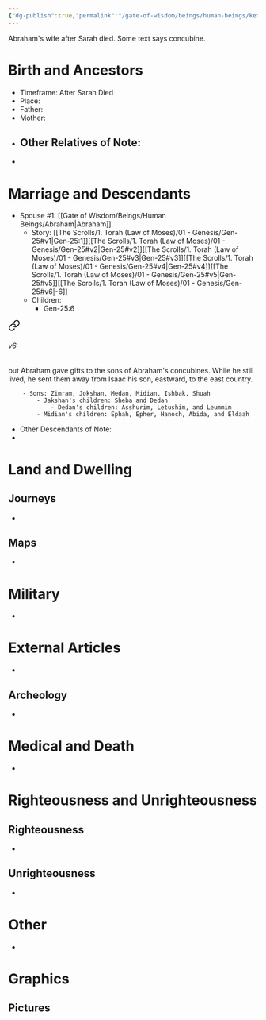 ```yaml
---
{"dg-publish":true,"permalink":"/gate-of-wisdom/beings/human-beings/keturah/","tags":["#GateWisdom","#Being","#HumanBeing","#K"]}
---
```


Abraham's wife after Sarah died. Some text says concubine.
# Birth and Ancestors
- Timeframe: After Sarah Died
- Place:
- Father:
- Mother:
- Other Relatives of Note:
	- 
-  

# Marriage and Descendants
- Spouse #1: [[Gate of Wisdom/Beings/Human Beings/Abraham\|Abraham]]
	- Story: [[The Scrolls/1. Torah (Law of Moses)/01 - Genesis/Gen-25#v1\|Gen-25:1]][[The Scrolls/1. Torah (Law of Moses)/01 - Genesis/Gen-25#v2\|Gen-25#v2]][[The Scrolls/1. Torah (Law of Moses)/01 - Genesis/Gen-25#v3\|Gen-25#v3]][[The Scrolls/1. Torah (Law of Moses)/01 - Genesis/Gen-25#v4\|Gen-25#v4]][[The Scrolls/1. Torah (Law of Moses)/01 - Genesis/Gen-25#v5\|Gen-25#v5]][[The Scrolls/1. Torah (Law of Moses)/01 - Genesis/Gen-25#v6\|-6]]
	- Children: 
		- Gen-25:6 
<div class="transclusion internal-embed is-loaded"><a class="markdown-embed-link" href="/the-scrolls/1-torah-law-of-moses/01-genesis/gen-25/#v6" aria-label="Open link"><svg xmlns="http://www.w3.org/2000/svg" width="24" height="24" viewBox="0 0 24 24" fill="none" stroke="currentColor" stroke-width="2" stroke-linecap="round" stroke-linejoin="round" class="svg-icon lucide-link"><path d="M10 13a5 5 0 0 0 7.54.54l3-3a5 5 0 0 0-7.07-7.07l-1.72 1.71"></path><path d="M14 11a5 5 0 0 0-7.54-.54l-3 3a5 5 0 0 0 7.07 7.07l1.71-1.71"></path></svg></a><div class="markdown-embed">



###### v6 
but Abraham gave gifts to the sons of Abraham's concubines. While he still lived, he sent them away from Isaac his son, eastward, to the east country. 


</div></div>

		- Sons: Zimram, Jokshan, Medan, Midian, Ishbak, Shuah
			- Jakshan's children: Sheba and Dedan
				- Dedan's children: Asshurim, Letushim, and Leummim
			- Midian's children: Ephah, Epher, Hanoch, Abida, and Eldaah
- Other Descendants of Note:
-  

# Land and Dwelling
## Journeys
- 

## Maps
- 

# Military
- 

# External Articles
- 

## Archeology
- 

# Medical and Death
- 

# Righteousness and Unrighteousness
## Righteousness
- 

## Unrighteousness
- 

# Other
- 


# Graphics
## Pictures



